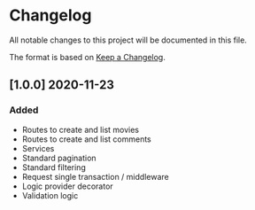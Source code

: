 # Changelog
All notable changes to this project will be documented in this file.

The format is based on [Keep a Changelog](http://keepachangelog.com/en/1.0.0/).

## [1.0.0] 2020-11-23

### Added
- Routes to create and list movies
- Routes to create and list comments
- Services
- Standard pagination
- Standard filtering
- Request single transaction / middleware
- Logic provider decorator
- Validation logic
